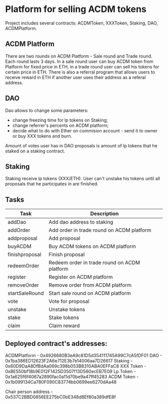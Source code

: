 # Platform for selling ACDM tokens
Project includes several contracts: ACDMToken, XXXToken, Staking, DAO, ACDMPlatform.
## ACDM Platform
There are two rounds on ACDM Platform - Sale round and Trade round. Each round lasts 3 days.
In a sale round user can buy ACDM token from Platform for fixed price in ETH, in a trade round user can sell his tokens for certain price in ETH. There is also a referral program that allows users to receive reward in ETH if another user uses their address as a referal address.

## DAO

Dao allows to change some parameters:
- change freezing time for lp tokens on Staking;
- change referrer's percents on ACDM platform;
- decide what to do with Ether on commision account - send it to owner or buy XXX tokens and burn.

Amount of votes user has in DAO proposals is amount of lp tokens that he staked on a staking contract.

## Staking 
Staking receive lp tokens (XXX/ETH). User can't unstake his tokens until all proposals that he participates in are finished.

## Tasks

| Task | Description |
| ------ | ------ |
| addDao | Add dao address to staking|
| addOrder |Add order in trade round on ACDM platform|
| addproposal | Add proposal|
| buyACDM | Buy ACDM tokens on ACDM platform |
| finishproposal | Finish proposal |
| redeemOrder | Redeem order in trade round on ACDM platform |
| register | Register on ACDM platform |
| removeOrder | Remove order from ACDM platform |
| startSaleRound | Start sale round on ACDM platform |
| vote | Vote for proposal |
| unstake | Unstake tokens |
| stake | Stake tokens |
| claim | Claim reward |

## Deployed contract's addresses:

ACDMPlatform -  0x4926680B3eA9c81D5d354111745A99C7cA5fDF01
DAO - 0x1ba386ED12623F2A6e712E3b7e14006aa7D26617
Staking - 0x60D9DaA8DfBdAa069c398b053B8310ABA0EFFaC8
XXX Token - 0xBE550bf18b9E012F1425D3507f13D560ecEB7E09
Lp Token - 0x1a625f6f4067a2890fac0a11d70be9a47ff45283
ACDM Token - 0x1b099134Ca780F090C83774bb0699ee6270dAa48

Chair person address - 0x537C2BBD0856EE275bC0bE348d8Ef80a389dfE8f
